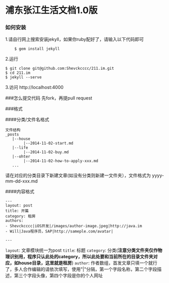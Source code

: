 # 浦东张江生活文档1.0版

### 如何安装

1.请自行网上搜索安装jekyll，如果你ruby配好了，请输入以下代码即可
```
    $ gem install jekyll
```



2.运行
```
$ git clone git@github.com:Shevckcccc/211.im.git
$ cd 211.im
$ jekyll --serve
```



3.访问 http://localhost:4000

###怎么提交代码
先fork，再提pull request

###格式

####分类/文件名格式
```
文件结构
_posts
   |--house
   		|--2014-11-02-start.md
   |--life
   		|--2014-11-02-buy.md
   |--ohter
   		|--2014-11-02-how-to-apply-xxx.md
   ...

```
请在对应的分类目录下新建文章(如没有分类则新建一文件夹），文件格式为 yyyy-mm-dd-xxx.md

####内容格式
```
---
layout: post
title: 开篇
category: 租房
authors:
- Shevckcccc|iOS开发|/images/author-image.jpeg|http://java.im
- Will|Java程序员，SAP|http://sameple.com/avatar|

---
```
`layout`: 文章模块统一为post
`title`: 标题
`category`: 分类(**注意分类文件夹仅作物理识别用，程序只认此处的category，所以此处要和当前所在的目录文件夹对应，如house目录，这里就是租房**)
`author`: 作者数组，首发文章只填一个就行了，多人合作编辑的请依次填写，使用"|"分隔，第一个字段名称，第二个字段描述，第三个字段头像，第四个字段是你的个人网址






